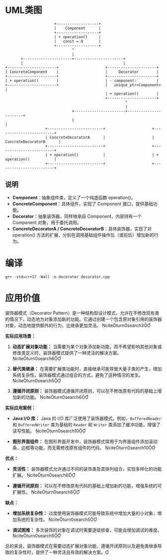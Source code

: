 # UML类图
```
                      +-------------------+
                      |    Component      |
                      +-------------------+
                      | + operation()     |
                      |   const = 0       |
                      +-------------------+
                              ^ 
                              |
       +----------------------+----------------------+
       |                                             |
+----------------------+                     +----------------------+
| ConcreteComponent    |                     |     Decorator        |
+----------------------+                     +----------------------+
| + operation()        |                     | - component:         |
+----------------------+                     |   unique_ptr<Component> |
                                             | + operation()        |
                                             +----------------------+
                                                      ^
                                                      |
                              +-----------------------+-----------------------+
                              |                                               |
                  +-------------------------+                     +-------------------------+
                  | ConcreteDecoratorA      |                     | ConcreteDecoratorB      |
                  +-------------------------+                     +-------------------------+
                  | + operation()           |                     | + operation()           |
                  +-------------------------+                     +-------------------------+
```

## 说明
- **Component**：抽象组件类，定义了一个纯虚函数 operation()。
- **ConcreteComponent**：具体组件，实现了 Component 接口，提供基础功能。
- **Decorator**：抽象装饰器，同样继承自 Component，内部持有一个 Component 对象，用于委托调用。
- **ConcreteDecoratorA / ConcreteDecoratorB**：具体装饰器，实现了对 operation() 方法的扩展，分别在调用基础组件操作后（或前后）增加新的行为。

# 编译
```
g++ -std=c++17 -Wall -o decorator decorator.cpp

```

# 应用价值

装饰器模式（Decorator Pattern）是一种结构型设计模式，允许在不修改现有类的情况下，动态地为对象添加新的功能。它通过创建一个包含原对象引用的装饰器对象，动态地提供额外的行为，比继承更加灵活。 citeturn0search3

**实际应用场景：**

1. **动态扩展对象功能：** 当需要为某个对象添加新功能，而不希望影响其他对象或修改类定义时，装饰器模式提供了一种灵活的解决方案。 citeturn0search6

2. **替代类继承：** 在需要扩展类功能时，直接继承可能导致大量子类的产生，增加系统复杂性。装饰器模式通过组合的方式，避免了这种情况的发生。 citeturn0search5

3. **遵循开闭原则：** 装饰器模式遵循开闭原则，可以在不修改原有代码的基础上增加新的功能。 citeturn0search6

**实际应用案例：**

- **Java I/O 库：** Java 的 I/O 库广泛使用了装饰器模式。例如，`BufferedReader` 和 `BufferedWriter` 类为基础的 `Reader` 和 `Writer` 类添加了缓冲功能，增强了读写性能。 citeturn0search10

- **图形界面组件：** 在图形界面开发中，装饰器模式常用于为界面组件添加滚动条、边框等功能，而无需修改原有组件的代码。 citeturn0search10

**优点：**

- **灵活性：** 装饰器模式允许通过不同的装饰类及其排列组合，实现多样化的功能扩展。 citeturn0search6

- **遵循开闭原则：** 可以在不修改原有代码的基础上增加新的功能，增强系统的可扩展性。 citeturn0search6

**缺点：**

- **增加系统复杂性：** 过度使用装饰器模式可能导致系统中增加大量的小对象，增加系统的复杂性。 citeturn0search5

- **调试困难：** 多次装饰的对象在调试时需要逐级排查，可能会增加调试的难度。 citeturn0search5

总的来说，装饰器模式在需要动态扩展对象功能、遵循开闭原则以及避免类继承导致的复杂性时，提供了一种灵活且有效的解决方案。 